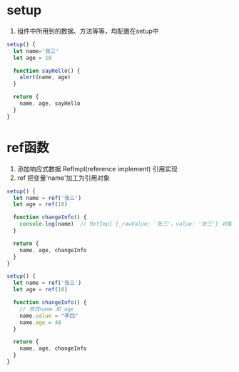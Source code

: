 
# setup 
1. 组件中所用到的数据、方法等等，均配置在setup中
```js
setup() {
  let name='张三'
  let age = 18

  function sayHello() {
    alert(name, age)
  }

  return {
    name, age, sayHello
  }
}
```

# ref函数
1. 添加响应式数据
RefImpl(reference implement) 引用实现
2. ref 把变量'name'加工为引用对象
```js
setup() {
  let name = ref('张三')
  let age = ref(18)

  function changeInfo() {
    console.log(name)  // RefImpl {_rawValue: '张三'，value: '张三'} 对象
  }

  return {
    name, age, changeInfo
  }
}
```

```js
setup() {
  let name = ref('张三')
  let age = ref(18)

  function changeInfo() {
    // 修改name 和 age
    name.value = "李四"
    name.age = 48
  }

  return {
    name, age, changeInfo
  }
}
```